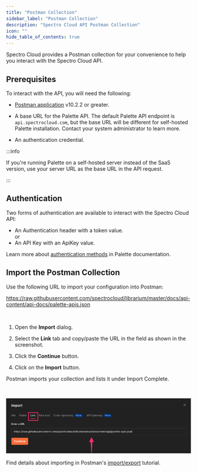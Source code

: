 ```yaml
---
title: "Postman Collection"
sidebar_label: "Postman Collection"
description: "Spectro Cloud API Postman Collection"
icon: ""
hide_table_of_contents: true
---
```


Spectro Cloud provides a Postman collection for your convenience to help you interact with the Spectro Cloud API.

## Prerequisites

To interact with the API, you will need the following:

- [Postman application](https://www.postman.com/downloads/) v10.2.2 or greater.

- A base URL for the Palette API. The default Palette API endpoint is `api.spectrocloud.com`, but the base URL will be
  different for self-hosted Palette installation. Contact your system administrator to learn more.

- An authentication credential.

:::info

If you're running Palette on a self-hosted server instead of the SaaS version, use your server URL as the base URL in
the API request.

:::

## Authentication

Two forms of authentication are available to interact with the Spectro Cloud API:

- An Authentication header with a token value.  
  or
- An API Key with an ApiKey value.

Learn more about [authentication methods](https://docs.spectrocloud.com/user-management/user-authentication) in Palette
documentation.

## Import the Postman Collection

Use the following URL to import your configuration into Postman:

https://raw.githubusercontent.com/spectrocloud/librarium/master/docs/api-content/api-docs/palette-apis.json

<br />

1. Open the **Import** dialog.

2. Select the **Link** tab and copy/paste the URL in the field as shown in the screenshot.

3. Click the **Continue** button.

4. Click on the **Import** button.

Postman imports your collection and lists it under Import Complete.

<br />

![Copy/paste the URL in the **Import** dialog as a link.](URL-as-a-link.png)

Find details about importing in Postman's
[import/export](https://learning.postman.com/docs/getting-started/importing-and-exporting-data/) tutorial.
